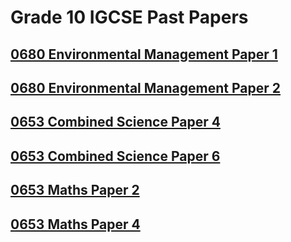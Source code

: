 # Grade 10 IGCSE Past Papers 

## [0680 Environmental Management Paper 1](EM-0680/0680-EM-1.md)


## [0680 Environmental Management Paper 2](EM-0680/0680-EM-2.md)

## [0653 Combined Science Paper 4](CS-0653/0653-CS-4.md)

## [0653 Combined Science Paper 6](CS-0653/0653-CS-6.md)

## [0653 Maths Paper 2](M-0580/0580-M-2.md)

## [0653 Maths Paper 4](M-0580/0580-M-4.md)




